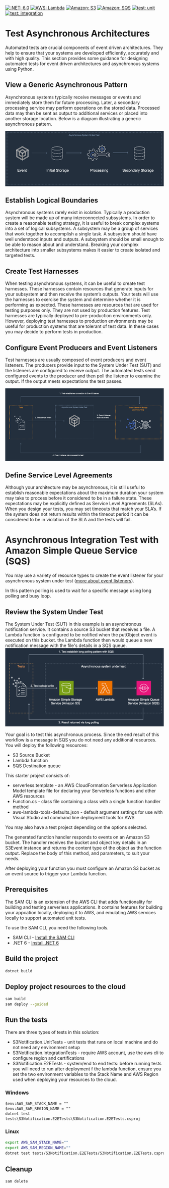 [![.NET: 6.0](https://img.shields.io/badge/.NET-6.0-Green)]()
[![AWS: Lambda](https://img.shields.io/badge/AWS-Lambda-blueviolet)]()
[![Amazon: S3](https://img.shields.io/badge/Amazon-S3-blueviolet)]()
[![Amazon: SQS](https://img.shields.io/badge/Amazon-SQS-blueviolet)]()
[![test: unit](https://img.shields.io/badge/Test-Unit-blue)]()
[![test: integration](https://img.shields.io/badge/Test-Integration-yellow)]()

# Test Asynchronous Architectures

Automated tests are crucial components of event driven architectures. They help to ensure that your systems are developed efficiently, accurately and with high quality. This section provides some guidance for designing automated tests for event driven architectures and asynchronous systems using Python.

## View a Generic Asynchronous Pattern
Asynchronous systems typically receive messages or events and immediately store them for future processing. Later, a secondary processing service may perform operations on the stored data. Processed data may then be sent as output to additional services or placed into another storage location. Below is a diagram illustrating a generic asynchronous pattern.

![Generic Asynchronous System](./img/generic.png)

## Establish Logical Boundaries
Asynchronous systems rarely exist in isolation. Typically a production system will be made up of many interconnected subsystems. In order to create a reasonable testing strategy, it is useful to break complex systems into a set of logical subsystems. A subsystem may be a group of services that work together to accomplish a single task. A subsystem should have well understood inputs and outputs. A subsystem should be small enough to be able to reason about and understand. Breaking your complex architecture into smaller subsystems makes it easier to create isolated and targeted tests.

## Create Test Harnesses
When testing asynchronous systems, it can be useful to create test harnesses. These harnesses contain resources that generate inputs for your subsystem and then receive the system’s outputs. Your tests will use the harnesses to exercise the system and determine whether it is performing as expected. These harnesses are resources that are used for testing purposes only. They are not used by production features. Test harnesses are typically deployed to pre-production environments only. However, deploying test harnesses to production environments may be useful for production systems that are tolerant of test data. In these cases you may decide to perform tests in production.

## Configure Event Producers and Event Listeners
Test harnesses are usually composed of event producers and event listeners. The producers provide input to the System Under Test (SUT) and the listeners are configured to receive output. The automated tests send configured events to the producer and then poll the listener to examine the output. If the output meets expectations the test passes.

![Generic Asynchronous System Test](./img/generic-async-test.png)

## Define Service Level Agreements
Although your architecture may be asynchronous, it is still useful to establish reasonable expectations about the maximum duration your system may take to process before it considered to be in a failure state. These expectations may be explicitly defined as Service Level Agreements (SLAs). When you design your tests, you may set timeouts that match your SLA’s. If the system does not return results within the timeout period it can be considered to be in violation of the SLA and the tests will fail.


# Asynchronous Integration Test with Amazon Simple Queue Service (SQS)
You may use a variety of resource types to create the event listener for your asynchronous system under test ([more about event listeners](https://github.com/aws-samples/serverless-test-samples/tree/main/dotnet-test-samples/async-architectures#create-event-listeners-in-test-environments)).

In this pattern polling is used to wait for a specific message using long polling and busy loop.
## Review the System Under Test
The System Under Test (SUT) in this example is an asynchronous notification service. It contains a source S3 bucket that receives a file. A Lambda function is configured to be notified when the putObject event is executed on this bucket. the Lambda function then would queue a new notification message with the file's details in a SQS queue.
![S3 to Lambda to SQS](./img/s3-lambda-sqs.png)

Your goal is to test this asynchronous process. Since the end result of this workflow is a message in SQS you do not need any additional resources.   
You will deploy the following resources:

* S3 Source Bucket
* Lambda function 
* SQS Destination queue

This starter project consists of:
* serverless.template - an AWS CloudFormation Serverless Application Model template file for declaring your Serverless functions and other AWS resources
* Function.cs - class file containing a class with a single function handler method
* aws-lambda-tools-defaults.json - default argument settings for use with Visual Studio and command line deployment tools for AWS

You may also have a test project depending on the options selected.

The generated function handler responds to events on an Amazon S3 bucket. The handler receives the bucket and object key details in an S3Event instance and returns the content type of the object as the function output. Replace the body of this method, and parameters, to suit your needs.

After deploying your function you must configure an Amazon S3 bucket as an event source to trigger your Lambda function.
## Prerequisites
The SAM CLI is an extension of the AWS CLI that adds functionality for building and testing serverless applications. It contains features for building your appcation locally, deploying it to AWS, and emulating AWS services locally to support automated unit tests.

To use the SAM CLI, you need the following tools.

- SAM CLI - [Install the SAM CLI](https://docs.aws.amazon.com/serverless-application-model/latest/developerguide/serverless-sam-cli-install.html)
- .NET 6 - [Install .NET 6](https://dotnet.microsoft.com/en-us/download)

## Build the project

```bash
dotnet build
```

## Deploy project resources to the cloud

```bash
sam build
sam deploy --guided
```

## Run the tests
There are three types of tests in this solution:
* S3Notification.UnitTests - unit tests that runs on local machine and do not need any environment setup
* S3Notification.IntegrationTests - require AWS account, use the aws cli to configure region and certifications
* S3Notification.E2ETests - system/end to end tests: before running tests you will need to run after deployment f the lambda function, ensure you set the two environment variables to the Stack Name and AWS Region used when deploying your resources to the cloud.

### Windows
```shell
$env:AWS_SAM_STACK_NAME = ""
$env:AWS_SAM_REGION_NAME = ""
dotnet test tests\S3Notification.E2ETests\S3Notification.E2ETests.csproj
```

### Linux
```bash
export AWS_SAM_STACK_NAME=""
export AWS_SAM_REGION_NAME=""
dotnet test tests/S3Notification.E2ETests/S3Notification.E2ETests.csproj
```

## Cleanup
```bash
sam delete
```